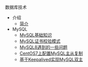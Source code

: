 数据库技术
* 介绍
    * [简介](markdown/Middleware/Database/_readme.md)
* MySQL
    * [MySQL基础知识](markdown/Middleware/Database/MySQL基础知识.md)
    * [MySQL证书校验模式](markdown/Middleware/Database/MySQL证书校验模式.md)
    * [MySQL8遇到的一些问题](markdown/Middleware/Database/MySQL8遇到的一些问题.md)
    * [CentOS7上配置MySQL主从复制](markdown/Middleware/Database/CentOS7上配置MySQL主从复制.md)
    * [基于Keepalived实现MySQL双主](markdown/Middleware/Database/基于Keepalived实现MySQL双主.md)

